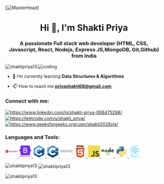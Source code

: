 [![MasterHead](https://blogs.swarthmore.edu/its/wp-content/uploads/2022/12/github-universe-1920x768.png)]
<h1 align="center">Hi 👋, I'm Shakti Priya</h1>
<h3 align="center">A passionate Full stack web developer (HTML, CSS, Javascript, React, Nodejs, Express JS,MongoDB, Git,Github) from India</h3>

<img align="right" alt="coding" width="400" src="https://startcoding.co.in/wp-content/uploads/2021/12/coding-for-kids.gif">

<p align="left"> <img src="https://komarev.com/ghpvc/?username=shaktipriya13&label=Profile%20views&color=0e75b6&style=flat" alt="shaktipriya13" /> </p>

- 🌱 I’m currently learning **Data Structures & Algorithms**

- 📫 How to reach me **priyashakti68@gmail.com**

<h3 align="left">Connect with me:</h3>
<p align="left">
<a href="https://linkedin.com/in/https://www.linkedin.com/in/shakti-priya-068475298/" target="blank"><img align="center" src="https://raw.githubusercontent.com/rahuldkjain/github-profile-readme-generator/master/src/images/icons/Social/linked-in-alt.svg" alt="https://www.linkedin.com/in/shakti-priya-068475298/" height="30" width="40" /></a>
<a href="https://www.leetcode.com/https://leetcode.com/u/shakti_priya/" target="blank"><img align="center" src="https://raw.githubusercontent.com/rahuldkjain/github-profile-readme-generator/master/src/images/icons/Social/leet-code.svg" alt="https://leetcode.com/u/shakti_priya/" height="30" width="40" /></a>
<a href="https://auth.geeksforgeeks.org/user/https://www.geeksforgeeks.org/user/shakti2028xls/" target="blank"><img align="center" src="https://raw.githubusercontent.com/rahuldkjain/github-profile-readme-generator/master/src/images/icons/Social/geeks-for-geeks.svg" alt="https://www.geeksforgeeks.org/user/shakti2028xls/" height="30" width="40" /></a>
</p>

<h3 align="left">Languages and Tools:</h3>
<p align="left"> <a href="https://angular.io" target="_blank" rel="noreferrer"> <img src="https://raw.githubusercontent.com/devicons/devicon/master/icons/angularjs/angularjs-original-wordmark.svg" alt="angularjs" width="40" height="40"/> </a> <a href="https://getbootstrap.com" target="_blank" rel="noreferrer"> <img src="https://raw.githubusercontent.com/devicons/devicon/master/icons/bootstrap/bootstrap-plain-wordmark.svg" alt="bootstrap" width="40" height="40"/> </a> <a href="https://www.cprogramming.com/" target="_blank" rel="noreferrer"> <img src="https://raw.githubusercontent.com/devicons/devicon/master/icons/c/c-original.svg" alt="c" width="40" height="40"/> </a> <a href="https://www.w3schools.com/cpp/" target="_blank" rel="noreferrer"> <img src="https://raw.githubusercontent.com/devicons/devicon/master/icons/cplusplus/cplusplus-original.svg" alt="cplusplus" width="40" height="40"/> </a> <a href="https://expressjs.com" target="_blank" rel="noreferrer"> <img src="https://raw.githubusercontent.com/devicons/devicon/master/icons/express/express-original-wordmark.svg" alt="express" width="40" height="40"/> </a> <a href="https://www.w3.org/html/" target="_blank" rel="noreferrer"> <img src="https://raw.githubusercontent.com/devicons/devicon/master/icons/html5/html5-original-wordmark.svg" alt="html5" width="40" height="40"/> </a> <a href="https://developer.mozilla.org/en-US/docs/Web/JavaScript" target="_blank" rel="noreferrer"> <img src="https://raw.githubusercontent.com/devicons/devicon/master/icons/javascript/javascript-original.svg" alt="javascript" width="40" height="40"/> </a> <a href="https://nodejs.org" target="_blank" rel="noreferrer"> <img src="https://raw.githubusercontent.com/devicons/devicon/master/icons/nodejs/nodejs-original-wordmark.svg" alt="nodejs" width="40" height="40"/> </a> <a href="https://www.python.org" target="_blank" rel="noreferrer"> <img src="https://raw.githubusercontent.com/devicons/devicon/master/icons/python/python-original.svg" alt="python" width="40" height="40"/> </a> <a href="https://reactjs.org/" target="_blank" rel="noreferrer"> <img src="https://raw.githubusercontent.com/devicons/devicon/master/icons/react/react-original-wordmark.svg" alt="react" width="40" height="40"/> </a> </p>

<p><img align="left" src="https://github-readme-stats.vercel.app/api/top-langs?username=shaktipriya13&show_icons=true&locale=en&layout=compact" alt="shaktipriya13" /></p>

<p>&nbsp;<img align="center" src="https://github-readme-stats.vercel.app/api?username=shaktipriya13&show_icons=true&locale=en" alt="shaktipriya13" /></p>

<p><img align="center" src="https://github-readme-streak-stats.herokuapp.com/?user=shaktipriya13&" alt="shaktipriya13" /></p>
